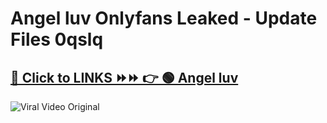 
 # Angel luv Onlyfans Leaked - Update Files 0qslq

## <h2><a href="https://clipsfans.com/Angel_luv&ref=git">🔗 Click to LINKS ⏩⏩ 👉 🟢 Angel luv </a></h2>

<a href="https://clipsfans.com/Angel_luv&ref=git" rel="nofollow" data-target="animated-image.originalLink"><img src="https://i.ibb.co.com/xMMVF88/686577567.gif" alt="Viral Video Original" style="max-width: 100%; display: inline-block;" data-target="animated-image.originalImage"></a>

